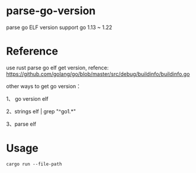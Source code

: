 # parse-go-version
parse go ELF version support go 1.13 ~ 1.22

# Reference
use rust parse go elf get version, refence: https://github.com/golang/go/blob/master/src/debug/buildinfo/buildinfo.go

other ways to get go version：

1、 go version elf

2、strings elf | grep "^go1.*"

3、parse elf


# Usage
```
cargo run --file-path
```
